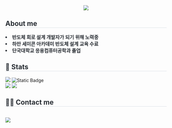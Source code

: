 <!--
## Hi there 👋

1  class Person {
2      constructor() {
3        this.name = "Sangsu Lee";
4        this.traits = ["DESIGN", "DEV"];
5        this.age = new Date().getFullYear() - 1997;
6      }
7  }

**jjamponglover/jjamponglover** is a ✨ _special_ ✨ repository because its `README.md` (this file) appears on your GitHub profile.

Here are some ideas to get you started:

- 🔭 I’m currently working on ...
- 🌱 I’m currently learning ...
- 👯 I’m looking to collaborate on ...
- 🤔 I’m looking for help with ...
- 💬 Ask me about ...
- 📫 How to reach me: ...
- 😄 Pronouns: ...
- ⚡ Fun fact: ...
-->

<div align= "center">
    <img src="https://capsule-render.vercel.app/api?type=rounded&color=ffffff&height=120&text=Hello!%20I'm%20Sangsu&animation=fadeIn&fontColor=000000&fontSize=70" />
    </div>
    <div style="text-align: left;"> 
    <h2 style="border-bottom: 1px solid #d8dee4; color: #282d33;"> About me </h2>  
    <div style="font-weight: 700; font-size: 15px; text-align: left; color: #282d33;"> <li> 반도체 회로 설계 개발자가 되기 위해 노력중 </li><li> 하만 세미콘 아카데미 반도체 설계 교육 수료 </li><li> 단국대학교 응용컴퓨터공학과 졸업 </div> 
    </div>
    <div style="text-align: left;"> 
    <h2 style="border-bottom: 1px solid #d8dee4; color: #282d33;"> 🏅 Stats </h2> <div style="text-align: left;"> <a href=""><img src="https://img.shields.io/badge/C-00599C?style=for-the-badge&logo=c&logoColor=white"/></a>
        <img alt="Static Badge" src="https://img.shields.io/badge/Verilog-08298A">
    </div>
        <img src="https://github-readme-stats.vercel.app/api?username=jjamponglover&theme=transparent&show_icons=true"
         /> <img src="https://github-readme-stats.vercel.app/api/top-langs/?username=jjamponglover&layout=compact&theme=transparent&show_icons=true"
           /> </div> 
    <div style="text-align: left;">
    <h2 style="border-bottom: 1px solid #d8dee4; color: #282d33;"> 🧑‍💻 Contact me </h2> <br> 
    <div style="text-align: left;"> <a href=mailto:si464640@gmail.com> <img src="https://img.shields.io/badge/Gmail-EA4335?style=for-the-badge&logo=Gmail&logoColor=white&link=mailto:si464640@gmail.com"> </a>
          </div>  <br> 
    <div style="text-align: left;">  </div> 
    </div>




